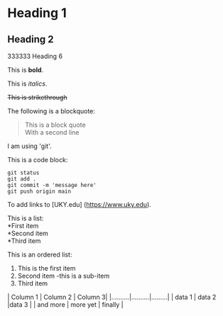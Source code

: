 # Heading 1

## Heading 2

333333 Heading 6

This is **bold**.

This is *italics*.

~~This is strikethrough~~

The following is a blockquote:

> This is a block quote  
> With a second line

I am using 'git'.

This is a code block:

```
git status
git add .
git commit -m 'message here'
git push origin main
```

To add links to [UKY.edu] (https://www.uky.edu).

This is a list:  
*First item  
*Second item  
*Third item  

This is an ordered list:
1. This is the first item
1. Second item
     -this is a sub-item
1. Third item

| Column 1 | Column 2 | Column 3|
|..........|..........|.........|
| data 1   | data 2   |data 3   |
| and more | more yet | finally |

